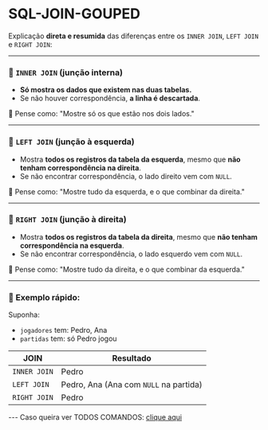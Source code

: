 # SQL-JOIN-GOUPED

Explicação **direta e resumida** das diferenças entre os `INNER JOIN`, `LEFT JOIN` e `RIGHT JOIN`:

---

### 🔗 `INNER JOIN` (junção interna)

* **Só mostra os dados que existem nas duas tabelas.**
* Se não houver correspondência, **a linha é descartada**.

🧠 Pense como: "Mostre só os que estão nos dois lados."

---

### 🔗 `LEFT JOIN` (junção à esquerda)

* Mostra **todos os registros da tabela da esquerda**, mesmo que **não tenham correspondência na direita**.
* Se não encontrar correspondência, o lado direito vem com `NULL`.

🧠 Pense como: "Mostre tudo da esquerda, e o que combinar da direita."

---

### 🔗 `RIGHT JOIN` (junção à direita)

* Mostra **todos os registros da tabela da direita**, mesmo que **não tenham correspondência na esquerda**.
* Se não encontrar correspondência, o lado esquerdo vem com `NULL`.

🧠 Pense como: "Mostre tudo da direita, e o que combinar da esquerda."

---

### 🧪 Exemplo rápido:

Suponha:

* `jogadores` tem: Pedro, Ana
* `partidas` tem: só Pedro jogou

| JOIN         | Resultado                              |
| ------------ | -------------------------------------- |
| `INNER JOIN` | Pedro                                  |
| `LEFT JOIN`  | Pedro, Ana (Ana com `NULL` na partida) |
| `RIGHT JOIN` | Pedro                                  |

--- Caso queira ver TODOS COMANDOS: [clique aqui](https://senacrsedu-my.sharepoint.com/:w:/g/personal/03034353057_senacrs_edu_br/Ec6WNsgKFkxNtMntyUwrFJEBtByhCp5xiQN6zHMGReWbEw?e=D1epjb)

